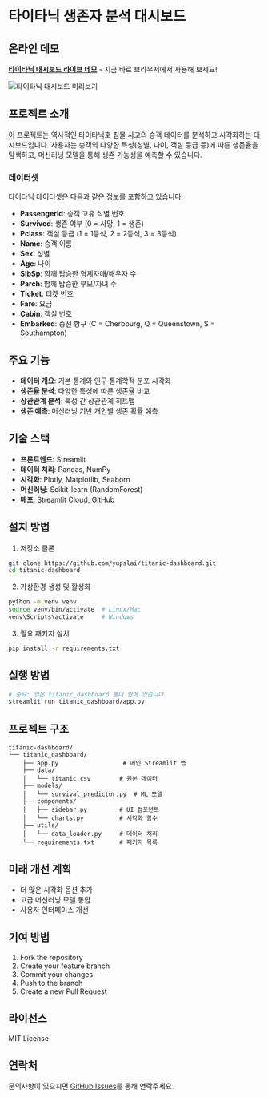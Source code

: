 # 타이타닉 생존자 분석 대시보드

## 온라인 데모
**[타이타닉 대시보드 라이브 데모](https://titanic-dashboard-haxzaqgywet5aai2dentbb.streamlit.app/)** - 지금 바로 브라우저에서 사용해 보세요!

![타이타닉 대시보드 미리보기](https://user-images.githubusercontent.com/your-username/titanic-dashboard/main/preview.png)

## 프로젝트 소개
이 프로젝트는 역사적인 타이타닉호 침몰 사고의 승객 데이터를 분석하고 시각화하는 대시보드입니다. 사용자는 승객의 다양한 특성(성별, 나이, 객실 등급 등)에 따른 생존율을 탐색하고, 머신러닝 모델을 통해 생존 가능성을 예측할 수 있습니다.

### 데이터셋
타이타닉 데이터셋은 다음과 같은 정보를 포함하고 있습니다:
- **PassengerId**: 승객 고유 식별 번호
- **Survived**: 생존 여부 (0 = 사망, 1 = 생존)
- **Pclass**: 객실 등급 (1 = 1등석, 2 = 2등석, 3 = 3등석)
- **Name**: 승객 이름
- **Sex**: 성별
- **Age**: 나이
- **SibSp**: 함께 탑승한 형제자매/배우자 수
- **Parch**: 함께 탑승한 부모/자녀 수
- **Ticket**: 티켓 번호
- **Fare**: 요금
- **Cabin**: 객실 번호
- **Embarked**: 승선 항구 (C = Cherbourg, Q = Queenstown, S = Southampton)

## 주요 기능
- **데이터 개요**: 기본 통계와 인구 통계학적 분포 시각화
- **생존율 분석**: 다양한 특성에 따른 생존율 비교
- **상관관계 분석**: 특성 간 상관관계 히트맵
- **생존 예측**: 머신러닝 기반 개인별 생존 확률 예측

## 기술 스택
- **프론트엔드**: Streamlit
- **데이터 처리**: Pandas, NumPy
- **시각화**: Plotly, Matplotlib, Seaborn
- **머신러닝**: Scikit-learn (RandomForest)
- **배포**: Streamlit Cloud, GitHub

## 설치 방법
1. 저장소 클론
```bash
git clone https://github.com/yupslai/titanic-dashboard.git
cd titanic-dashboard
```

2. 가상환경 생성 및 활성화
```bash
python -m venv venv
source venv/bin/activate  # Linux/Mac
venv\Scripts\activate     # Windows
```

3. 필요 패키지 설치
```bash
pip install -r requirements.txt
```

## 실행 방법
```bash
# 중요: 앱은 titanic_dashboard 폴더 안에 있습니다
streamlit run titanic_dashboard/app.py
```

## 프로젝트 구조
```
titanic-dashboard/
└── titanic_dashboard/
    ├── app.py                  # 메인 Streamlit 앱
    ├── data/
    │   └── titanic.csv        # 원본 데이터
    ├── models/
    │   └── survival_predictor.py  # ML 모델
    ├── components/
    │   ├── sidebar.py         # UI 컴포넌트
    │   └── charts.py          # 시각화 함수
    ├── utils/
    │   └── data_loader.py     # 데이터 처리
    └── requirements.txt       # 패키지 목록
```

## 미래 개선 계획
- 더 많은 시각화 옵션 추가
- 고급 머신러닝 모델 통합
- 사용자 인터페이스 개선

## 기여 방법
1. Fork the repository
2. Create your feature branch
3. Commit your changes
4. Push to the branch
5. Create a new Pull Request

## 라이선스
MIT License

## 연락처
문의사항이 있으시면 [GitHub Issues](https://github.com/yupslai/titanic-dashboard/issues)를 통해 연락주세요. 